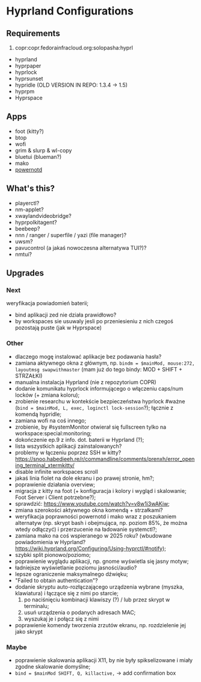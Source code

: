 # Hyprland Configurations

## Requirements
1. copr:copr.fedorainfracloud.org:solopasha:hyprl
- hyprland
- hyprpaper
- hyprlock
- hyprsunset
- hypridle (OLD VERSION IN REPO: 1.3.4 -> 1.5)
- hyprpm
- Hyprspace

## Apps
- foot (kitty?)
- btop
- wofi
- grim & slurp & wl-copy
- bluetui (blueman?)
- mako
- [powernotd](https://lib.rs/crates/powernotd)

## What's this?
- playerctl?
- nm-applet?
- xwaylandvideobridge?
- hyprpolkitagent?
- beebeep?
- nnn / ranger / superfile / yazi (file manager)?
- uwsm?
- pavucontrol (a jakaś nowoczesna alternatywa TUI?)?
- nmtui?

## Upgrades

### Next
weryfikacja powiadomień baterii;
- bind aplikacji zed nie działa prawidłowo?
- by workspaces sie usuwaly jesli po przeniesieniu z nich czegoś pozostają puste (jak w Hyprspace)

### Other
- dlaczego mogę instalować aplikacje bez podawania hasła?
- zamiana aktywnego okna z głównym, np. `bindm = $mainMod, mouse:272, layoutmsg swapwithmaster` (mam już do tego bindy: MOD + SHIFT + STRZAŁKI)
- manualna instalacja Hyprland (nie z repozytorium COPR)
- dodanie komunikatu hyprlock informującego o włączeniu caps/num locków (+ zmiana koloru);
- zrobienie researchu w kontekście bezpieczeństwa hyprlock #ważne (`bind = $mainMod, L, exec, loginctl lock-session`?); łącznie z komendą hypridle;
- zamiana wofi na coś innego;
- zrobienie, by #systemMonitor otwierał się fullscreen tylko na workspace:special:monitoring;
- dokończenie ep.9 z info. dot. baterii w Hyprland (?);
- lista wszystkich aplikacji zainstalowanych?
- problemy w łączeniu poprzez SSH w kitty? https://snoo.habedieeh.re/r/commandline/comments/prenxh/error_opening_terminal_xtermkitty/
- disable infinite workspaces scroll
- jakaś linia fiolet na dole ekranu i po prawej stronie, hm?;
- poprawienie działania overview;
- migracja z kitty na foot (+ konfiguracja i kolory i wygląd i skalowanie; Foot Server i Client potrzebne?);
- sprawdzić: https://www.youtube.com/watch?v=v8w1i3wAKiw;
- zmiana szerokości aktywnego okna komendą + strzałkami?
- weryfikacja poprawności powernotd i mako wraz z poszukaniem alternatyw (np. skrypt bash i obejmująca, np. poziom 85%, że można wtedy odłączyć) i przerzucenie na ładowanie systemctl?;
- zamiana mako na coś wspieranego w 2025 roku? (wbudowane powiadomienia w Hyprland? https://wiki.hyprland.org/Configuring/Using-hyprctl/#notify);
- szybki split pionowo/poziomo;
- poprawienie wyglądu aplikacji, np. gnome wyświetla się jasny motyw;
- ładniejsze wyświetlanie poziomu jasności/audio?
- lepsze ograniczenie maksymalnego dźwięku;
- "Failed to obtain authentication"?
- dodanie skryptu auto-rozłączającego urządzenia wybrane (myszka, klawiatura) i łączące się z nimi po starcie;
  1. po naciśnięciu kombinacji klawiszy (?) / lub przez skrypt w terminalu;
  2. usuń urządzenia o podanych adresach MAC;
  3. wyszukaj je i połącz się z nimi
- poprawienie komendy tworzenia zrzutów ekranu, np. rozdzielenie jej jako skrypt

### Maybe
- poprawienie skalowania aplikacji X11, by nie były spikselizowane i miały zgodne skalowanie domyślne;
- `bind = $mainMod SHIFT, Q, killactive,` -> add confirmation box
